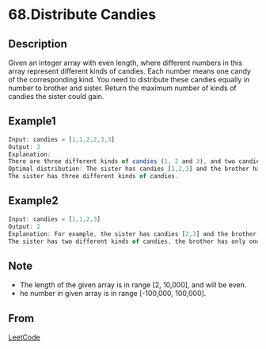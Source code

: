 # 68.Distribute Candies

## Description

Given an integer array with even length, where different numbers in this array represent different kinds of candies. Each number means one candy of the corresponding kind. You need to distribute these candies equally in number to brother and sister. Return the maximum number of kinds of candies the sister could gain.

## Example1

```javascript
Input: candies = [1,1,2,2,3,3]
Output: 3
Explanation:
There are three different kinds of candies (1, 2 and 3), and two candies for each kind.
Optimal distribution: The sister has candies [1,2,3] and the brother has candies [1,2,3], too.
The sister has three different kinds of candies.
```

## Example2

```javascript
Input: candies = [1,1,2,3]
Output: 2
Explanation: For example, the sister has candies [2,3] and the brother has candies [1,1].
The sister has two different kinds of candies, the brother has only one kind of candies.
```

## Note

* The length of the given array is in range [2, 10,000], and will be even.
* he number in given array is in range [-100,000, 100,000].

## From

[LeetCode](https://leetcode.com/problems/distribute-candies)
